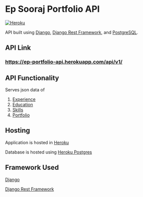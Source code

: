 # Ep Sooraj Portfolio API

[![Heroku](http://heroku-badge.herokuapp.com/?app=ep-portfolio-api&style=flat)]()

API built using [Django](https://www.djangoproject.com/), [Django Rest Framework](https://www.django-rest-framework.org/), and [PostgreSQL](https://www.postgresql.org/).

## API Link

### https://ep-portfolio-api.herokuapp.com/api/v1/

## API Functionality

Serves json data of
  1. [Experience](https://ep-portfolio-api.herokuapp.com/api/v1/experience/)
  2. [Education](https://ep-portfolio-api.herokuapp.com/api/v1/education/)
  3. [Skills](https://ep-portfolio-api.herokuapp.com/api/v1/skill/)
  4. [Portfolio](https://ep-portfolio-api.herokuapp.com/api/v1/portfolio/)

## Hosting

Application is hosted in [Heroku](https://heroku.com/)

Database is hosted using [Heroku Postgres](https://www.heroku.com/postgres)

## Framework Used

[Django](https://www.djangoproject.com/)

[Django Rest Framework](https://www.django-rest-framework.org/)
